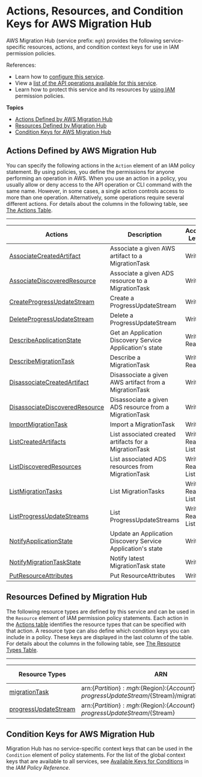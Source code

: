 # Actions, Resources, and Condition Keys for AWS Migration Hub<a name="list_awsmigrationhub"></a>

AWS Migration Hub \(service prefix: `mgh`\) provides the following service\-specific resources, actions, and condition context keys for use in IAM permission policies\.

References:
+ Learn how to [configure this service](http://docs.aws.amazon.com/migrationhub/latest/ug/)\.
+ View a [list of the API operations available for this service](http://docs.aws.amazon.com/migrationhub/latest/ug/)\.
+ Learn how to protect this service and its resources by [using IAM](http://docs.aws.amazon.com/migrationhub/latest/ug/access_permissions.html) permission policies\.

**Topics**
+ [Actions Defined by AWS Migration Hub](#awsmigrationhub-actions-as-permissions)
+ [Resources Defined by Migration Hub](#awsmigrationhub-resources-for-iam-policies)
+ [Condition Keys for AWS Migration Hub](#awsmigrationhub-policy-keys)

## Actions Defined by AWS Migration Hub<a name="awsmigrationhub-actions-as-permissions"></a>

You can specify the following actions in the `Action` element of an IAM policy statement\. By using policies, you define the permissions for anyone performing an operation in AWS\. When you use an action in a policy, you usually allow or deny access to the API operation or CLI command with the same name\. However, in some cases, a single action controls access to more than one operation\. Alternatively, some operations require several different actions\. For details about the columns in the following table, see [The Actions Table](reference_policies_actions-resources-contextkeys.md#actions_table)\.


****  

| Actions | Description | Access Level | Resource Types \(\*required\) | Condition Keys | Dependent Actions | 
| --- | --- | --- | --- | --- | --- | 
| [AssociateCreatedArtifact](http://docs.aws.amazon.com/migrationhub/latest/ug/API_AssociateCreatedArtifact.html) | Associate a given AWS artifact to a MigrationTask | Write  | [migrationTask\*](#awsmigrationhub-migrationTask)  |  |  | 
| [AssociateDiscoveredResource](http://docs.aws.amazon.com/migrationhub/latest/ug/API_AssociateDiscoveredResource.html) | Associate a given ADS resource to a MigrationTask | Write  | [migrationTask\*](#awsmigrationhub-migrationTask)  |  |  | 
| [CreateProgressUpdateStream](http://docs.aws.amazon.com/migrationhub/latest/ug/API_CreateProgressUpdateStream.html) | Create a ProgressUpdateStream | Write  | [progressUpdateStream\*](#awsmigrationhub-progressUpdateStream)  |  |  | 
| [DeleteProgressUpdateStream](http://docs.aws.amazon.com/migrationhub/latest/ug/API_DeleteProgressUpdateStream.html) | Delete a ProgressUpdateStream | Write  | [progressUpdateStream\*](#awsmigrationhub-progressUpdateStream)  |  |  | 
| [DescribeApplicationState](http://docs.aws.amazon.com/migrationhub/latest/ug/API_DescribeApplicationState.html) | Get an Application Discovery Service Application's state | Write Read  |  |  |  | 
| [DescribeMigrationTask](http://docs.aws.amazon.com/migrationhub/latest/ug/API_DescribeMigrationTask.html) | Describe a MigrationTask | Write Read  | [migrationTask\*](#awsmigrationhub-migrationTask)  |  |  | 
| [DisassociateCreatedArtifact](http://docs.aws.amazon.com/migrationhub/latest/ug/API_DisassociateCreatedArtifact.html) | Disassociate a given AWS artifact from a MigrationTask | Write  | [migrationTask\*](#awsmigrationhub-migrationTask)  |  |  | 
| [DisassociateDiscoveredResource](http://docs.aws.amazon.com/migrationhub/latest/ug/API_DisassociateDiscoveredResource.html) | Disassociate a given ADS resource from a MigrationTask | Write  | [migrationTask\*](#awsmigrationhub-migrationTask)  |  |  | 
| [ImportMigrationTask](http://docs.aws.amazon.com/migrationhub/latest/ug/API_ImportMigrationTask.html) | Import a MigrationTask | Write  | [migrationTask\*](#awsmigrationhub-migrationTask)  |  |  | 
| [ListCreatedArtifacts](http://docs.aws.amazon.com/migrationhub/latest/ug/API_ListCreatedArtifacts.html) | List associated created artifacts for a MigrationTask | Write Read List  | [migrationTask\*](#awsmigrationhub-migrationTask)  |  |  | 
| [ListDiscoveredResources](http://docs.aws.amazon.com/migrationhub/latest/ug/API_ListDiscoveredResources.html) | List associated ADS resources from MigrationTask | Write Read List  | [migrationTask\*](#awsmigrationhub-migrationTask)  |  |  | 
| [ListMigrationTasks](http://docs.aws.amazon.com/migrationhub/latest/ug/API_ListMigrationTasks.html) | List MigrationTasks | Write Read List  |  |  |  | 
| [ListProgressUpdateStreams](http://docs.aws.amazon.com/migrationhub/latest/ug/API_ListProgressUpdateStreams.html) | List ProgressUpdateStreams | Write Read List  |  |  |  | 
| [NotifyApplicationState](http://docs.aws.amazon.com/migrationhub/latest/ug/API_NotifyApplicationState.html) | Update an Application Discovery Service Application's state | Write  |  |  |  | 
| [NotifyMigrationTaskState](http://docs.aws.amazon.com/migrationhub/latest/ug/API_NotifyMigrationTaskState.html) | Notify latest MigrationTask state | Write  | [migrationTask\*](#awsmigrationhub-migrationTask)  |  |  | 
| [PutResourceAttributes](http://docs.aws.amazon.com/migrationhub/latest/ug/API_PutResourceAttributes.html) | Put ResourceAttributes | Write  | [migrationTask\*](#awsmigrationhub-migrationTask)  |  |  | 

## Resources Defined by Migration Hub<a name="awsmigrationhub-resources-for-iam-policies"></a>

The following resource types are defined by this service and can be used in the `Resource` element of IAM permission policy statements\. Each action in the [Actions table](#awsmigrationhub-actions-as-permissions) identifies the resource types that can be specified with that action\. A resource type can also define which condition keys you can include in a policy\. These keys are displayed in the last column of the table\. For details about the columns in the following table, see [The Resource Types Table](reference_policies_actions-resources-contextkeys.md#resources_table)\.


****  

| Resource Types | ARN | Condition Keys | 
| --- | --- | --- | 
| [migrationTask](http://docs.aws.amazon.com/migrationhub/latest/ug/API_MigrationTask.html) | arn:$\{Partition\}:mgh:$\{Region\}:$\{Account\}:progressUpdateStream/$\{Stream\}/migrationTask/$\{Task\} |  | 
| [progressUpdateStream](http://docs.aws.amazon.com/migrationhub/latest/ug/API_ProgressUpdateStreamSummary.html) | arn:$\{Partition\}:mgh:$\{Region\}:$\{Account\}:progressUpdateStream/$\{Stream\} |  | 

## Condition Keys for AWS Migration Hub<a name="awsmigrationhub-policy-keys"></a>

Migration Hub has no service\-specific context keys that can be used in the `Condition` element of policy statements\. For the list of the global context keys that are available to all services, see [Available Keys for Conditions](http://docs.aws.amazon.com/IAM/latest/UserGuide/reference_policies_condition-keys.html#AvailableKeys) in the *IAM Policy Reference*\.